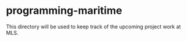 # programming-maritime
This directory will be used to keep track of the upcoming project work at MLS.
